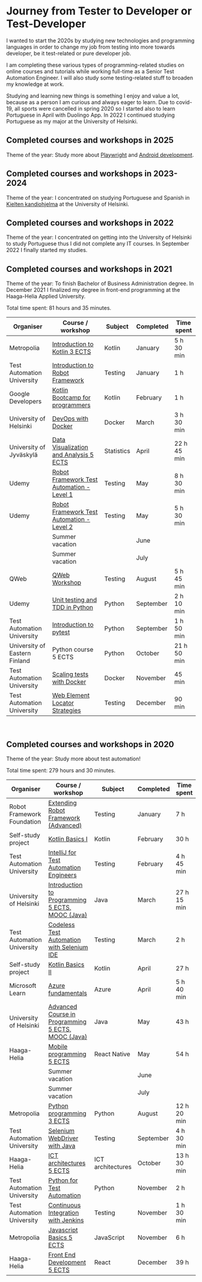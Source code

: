 # Journey from Tester to Developer or Test-Developer

I wanted to start the 2020s by studying new technologies and programming languages in order to change my job from testing into more towards developer, be it test-related or pure developer job.

I am completing these various types of programming-related studies on online courses and tutorials while working full-time as a Senior Test Automation Engineer. I will also study some testing-related stuff to broaden my knowledge at work.

Studying and learning new things is something I enjoy and value a lot, because as a person I am curious and always eager to learn. Due to covid-19, all sports were cancelled in spring 2020 so I started also to learn Portuguese in April with Duolingo App. In 2022 I continued studying Portuguese as my major at the University of Helsinki.

## Completed courses and workshops in 2025

Theme of the year: Study more about [Playwright](https://playwright.dev/) and [Android development](https://developer.android.com/).

## Completed courses and workshops in 2023-2024

Theme of the year: I concentrated on studying Portuguese and Spanish in [Kielten kandiohjelma](https://www.helsinki.fi/fi/koulutusohjelmat/kielten-kandiohjelma) at the University of Helsinki.

## Completed courses and workshops in 2022

Theme of the year: I concentrated on getting into the University of Helsinki to study Portuguese thus I did not complete any IT courses.  In September 2022 I finally started my studies.

## Completed courses and workshops in 2021

Theme of the year: To finish Bachelor of Business Administration degree. In December 2021 I finalized my degree in front-end programming at the Haaga-Helia Applied University.

Total time spent: 81 hours and 35 minutes.

| Organiser | Course / workshop        | Subject | Completed | Time spent |
| -------------------- | ------------- | ----- | ------------- | ---------- |
| Metropolia | [Introduction to Kotlin 3 ECTS](https://campusonline.fi/en/course/kotlin/) | Kotlin | January | 5 h 30 min |
| Test Automation University | [Introduction to Robot Framework](https://testautomationu.applitools.com/robot-framework-refresh/) | Testing | January | 1 h |
| Google Developers | [Kotlin Bootcamp for programmers](https://developer.android.com/codelabs/kotlin-bootcamp-welcome#0) | Kotlin | February | 1 h |
| University of Helsinki | [DevOps with Docker](https://devopswithdocker.com/) | Docker | March | 3 h 30 min |
| University of Jyväskylä | [Data Visualization and Analysis 5 ECTS](https://opinto-opas.jyu.fi/2021/fi/opintojakso/tilp2400/) | Statistics | April | 22 h 45 min |
| Udemy | [Robot Framework Test Automation - Level 1](https://www.udemy.com/course/robot-framework-level-1/) | Testing | May | 8 h 30 min |
| Udemy | [Robot Framework Test Automation - Level 2](https://www.udemy.com/course/robot-framework-2/) | Testing | May | 5 h 30 min |
| | Summer vacation | | June | |
| | Summer vacation | | July | |
| QWeb | [QWeb Workshop](https://github.com/qentinelqi/qweb_workshop) | Testing | August | 5 h 45 min |
| Udemy | [Unit testing and TDD in Python](https://www.udemy.com/course/unit-testing-and-tdd-in-python/) | Python | September | 2 h 10 min |
| Test Automation University | [Introduction to pytest](https://testautomationu.applitools.com/pytest-tutorial/) | Python | September | 1 h 50 min |
| University of Eastern Finland | Python course 5 ECTS | Python | October | 21 h 50 min |
| Test Automation University | [Scaling tests with Docker](https://testautomationu.applitools.com/scaling-tests-with-docker/) | Docker | November | 45 min |
| Test Automation University | [Web Element Locator Strategies](https://testautomationu.applitools.com/web-element-locator-strategies/) | Testing | December | 90 min |

&nbsp;&nbsp;

## Completed courses and workshops in 2020

Theme of the year: Study more about test automation!

Total time spent: 279 hours and 30 minutes.

| Organiser | Course / workshop        | Subject | Completed | Time spent |
| -------------------- | ------------- | ----- | ------------- | ---------- |
| Robot Framework Foundation | [Extending Robot Framework (Advanced)](https://robocon.io/#extending-robot-framework-(advanced)-[sold-out])| Testing | January | 7 h |
| Self-study project |[Kotlin Basics I](https://github.com/teijatestaaja/kotlin-self-study) | Kotlin | February | 30 h |
| Test Automation University | [IntelliJ for Test Automation Engineers](https://testautomationu.applitools.com/intellij/) | Testing | February | 4 h 45 min |
| University of Helsinki | [Introduction to Programming 5 ECTS, MOOC (Java)](https://ohjelmointi-20.mooc.fi/) | Java | March | 27 h 15 min |
| Test Automation University | [Codeless Test Automation with Selenium IDE](https://testautomationu.applitools.com/codeless-test-automation-with-selenium-ide/) | Testing | March | 2 h |
| Self-study project | [Kotlin Basics II](https://github.com/teijatestaaja/kotlin-self-study) | Kotlin | April | 27 h |
| Microsoft Learn | [Azure fundamentals](https://docs.microsoft.com/fi-fi/learn/paths/azure-fundamentals/) | Azure | April | 5 h 40 min |
| University of Helsinki | [Advanced Course in Programming 5 ECTS, MOOC (Java)](https://ohjelmointi-20.mooc.fi/) | Java | May | 43 h |
| Haaga-Helia | [Mobile programming 5 ECTS](https://opinto-opas.haaga-helia.fi/course_unit/SWD4TN021) | React Native | May | 54 h |
| | Summer vacation | | June | |
| | Summer vacation | | July | |
| Metropolia | [Python programming 3 ECTS](https://campusonline.fi/course/python-programming/) | Python | August | 12 h 20 min |
| Test Automation University | [Selenium WebDriver with Java](https://testautomationu.applitools.com/selenium-webdriver-tutorial-java/) | Testing | September | 4 h 30 min |
| Haaga-Helia | [ICT architectures 5 ECTS](https://opinto-opas.haaga-helia.fi/course_unit/BIG4TA023) | ICT architectures | October | 13 h 30 min |
| Test Automation University | [Python for Test Automation](https://testautomationu.applitools.com/python-tutorial/) | Python | November | 2 h |
| Test Automation University | [Continuous Integration with Jenkins](https://testautomationu.applitools.com/jenkins-tutorial/) | Testing | November | 1 h 30 min |
| Metropolia | [Javascript Basics 5 ECTS](https://campusonline.fi/course/javascript-perusteet/) | JavaScript | November | 6 h |
| Haaga-Helia | [Front End Development 5 ECTS](https://opinto-opas.haaga-helia.fi/course_unit/SWD4TF022) | React | December | 39 h |
